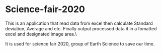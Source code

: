 # Science-fair-2020

This is an application that read data from excel then calculate Standard deviation, Average and etc.
Finally output processed data it in a fomatted excel and designated image area.\


It is used for science fair 2020, group of Earth Science to save our time.
